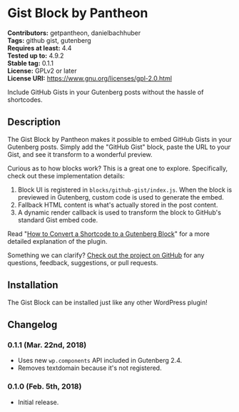 # Gist Block by Pantheon #
**Contributors:** getpantheon, danielbachhuber  
**Tags:** github gist, gutenberg  
**Requires at least:** 4.4  
**Tested up to:** 4.9.2  
**Stable tag:** 0.1.1  
**License:** GPLv2 or later  
**License URI:** https://www.gnu.org/licenses/gpl-2.0.html  

Include GitHub Gists in your Gutenberg posts without the hassle of shortcodes.

## Description ##

The Gist Block by Pantheon makes it possible to embed GitHub Gists in your Gutenberg posts. Simply add the "GitHub Gist" block, paste the URL to your Gist, and see it transform to a wonderful preview.

Curious as to how blocks work? This is a great one to explore. Specifically, check out these implementation details:

1. Block UI is registered in `blocks/github-gist/index.js`. When the block is previewed in Gutenberg, custom code is used to generate the embed.
2. Fallback HTML content is what's actually stored in the post content.
3. A dynamic render callback is used to transform the block to GitHub's standard Gist embed code.

Read "[How to Convert a Shortcode to a Gutenberg Block](https://pantheon.io/blog/how-convert-shortcode-gutenberg-block)" for a more detailed explanation of the plugin.

Something we can clarify? [Check out the project on GitHub](https://github.com/pantheon-systems/github-gist-gutenberg-block/) for any questions, feedback, suggestions, or pull requests.

## Installation ##

The Gist Block can be installed just like any other WordPress plugin!

## Changelog ##

### 0.1.1 (Mar. 22nd, 2018) ###
* Uses new `wp.components` API included in Gutenberg 2.4.
* Removes textdomain because it's not registered.

### 0.1.0 (Feb. 5th, 2018) ###
* Initial release.
